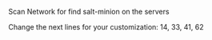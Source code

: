 Scan Network for find salt-minion on the servers

Change the next lines for your customization: 14, 33, 41, 62
